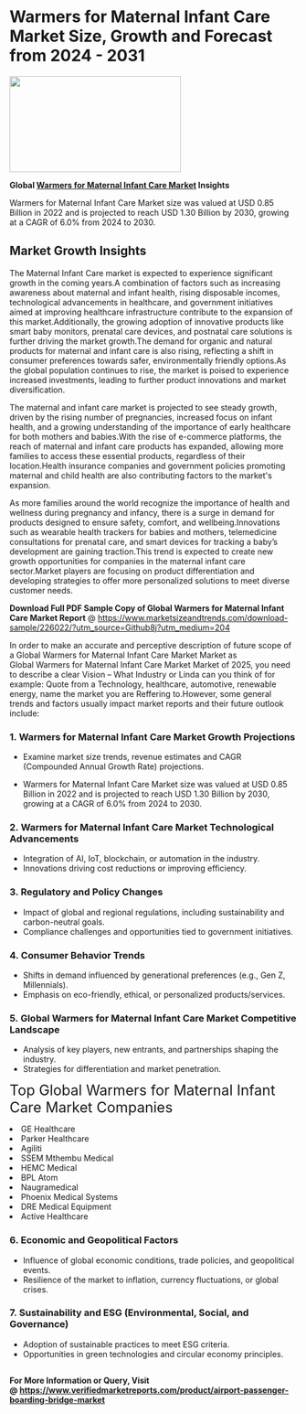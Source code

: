 <H1>Warmers for Maternal Infant Care Market Size, Growth and Forecast from 2024 - 2031</H1><img class="aligncenter size-medium wp-image-584254" src="https://thirdeyenews.in/wp-content/uploads/2024/09/Global-Market-Research-300x168.jpeg" alt="" width="300" height="168" /><p><strong>Global&nbsp;<a href="https://www.marketsizeandtrends.com/download-sample/226022/?utm_source=Github8j?utm_medium=204">Warmers for Maternal Infant Care Market</a> Insights</strong></p><p>Warmers for Maternal Infant Care Market size was valued at USD 0.85 Billion in 2022 and is projected to reach USD 1.30 Billion by 2030, growing at a CAGR of 6.0% from 2024 to 2030.</p><p><h2>Market Growth Insights</h2> <p>The Maternal Infant Care market is expected to experience significant growth in the coming years.A combination of factors such as increasing awareness about maternal and infant health, rising disposable incomes, technological advancements in healthcare, and government initiatives aimed at improving healthcare infrastructure contribute to the expansion of this market.Additionally, the growing adoption of innovative products like smart baby monitors, prenatal care devices, and postnatal care solutions is further driving the market growth.The demand for organic and natural products for maternal and infant care is also rising, reflecting a shift in consumer preferences towards safer, environmentally friendly options.As the global population continues to rise, the market is poised to experience increased investments, leading to further product innovations and market diversification.</p> <p>The maternal and infant care market is projected to see steady growth, driven by the rising number of pregnancies, increased focus on infant health, and a growing understanding of the importance of early healthcare for both mothers and babies.With the rise of e-commerce platforms, the reach of maternal and infant care products has expanded, allowing more families to access these essential products, regardless of their location.Health insurance companies and government policies promoting maternal and child health are also contributing factors to the market's expansion.</p> <p>As more families around the world recognize the importance of health and wellness during pregnancy and infancy, there is a surge in demand for products designed to ensure safety, comfort, and wellbeing.Innovations such as wearable health trackers for babies and mothers, telemedicine consultations for prenatal care, and smart devices for tracking a baby’s development are gaining traction.This trend is expected to create new growth opportunities for companies in the maternal infant care sector.Market players are focusing on product differentiation and developing strategies to offer more personalized solutions to meet diverse customer needs.</p> <p><span class=""><strong>Download Full PDF Sample Copy of Global Warmers for Maternal Infant Care Market Report</strong> @ <a href="https://www.marketsizeandtrends.com/download-sample/226022/?utm_source=Github8j?utm_medium=204" target="_blank">https://www.marketsizeandtrends.com/download-sample/226022/?utm_source=Github8j?utm_medium=204</a></span></p><p>In order to make an accurate and perceptive description of future scope of a Global&nbsp;Warmers for Maternal Infant Care Market Market as Global&nbsp;Warmers for Maternal Infant Care Market Market of 2025, you need to describe a clear Vision &ndash; What Industry or Linda can you think of for example: Quote from a Technology, healthcare, automotive, renewable energy, name the market you are Reffering to.However, some general trends and factors usually impact market reports and their future outlook include:</p><h3>1.&nbsp;<strong>Warmers for Maternal Infant Care Market Growth Projections</strong></h3><ul><li>Examine market size trends, revenue estimates and CAGR (Compounded Annual Growth Rate) projections.</li><li><p>Warmers for Maternal Infant Care Market size was valued at USD 0.85 Billion in 2022 and is projected to reach USD 1.30 Billion by 2030, growing at a CAGR of 6.0% from 2024 to 2030.</p></li></ul><h3>2.&nbsp;<strong>Warmers for Maternal Infant Care Market Technological Advancements</strong></h3><ul><li>Integration of AI, IoT, blockchain, or automation in the industry.</li><li>Innovations driving cost reductions or improving efficiency.</li></ul><h3>3.&nbsp;<strong>Regulatory and Policy Changes</strong></h3><ul><li>Impact of global and regional regulations, including sustainability and carbon-neutral goals.</li><li>Compliance challenges and opportunities tied to government initiatives.</li></ul><h3>4.&nbsp;<strong>Consumer Behavior Trends</strong></h3><ul><li>Shifts in demand influenced by generational preferences (e.g., Gen Z, Millennials).</li><li>Emphasis on eco-friendly, ethical, or personalized products/services.</li></ul><h3>5.&nbsp;<strong>Global Warmers for Maternal Infant Care Market Competitive Landscape</strong></h3><ul><li>Analysis of key players, new entrants, and partnerships shaping the industry.</li><li>Strategies for differentiation and market penetration.</li></ul><p data-pm-slice="1 1 []"><span style="color: inherit; font-family: inherit; font-size: 25px;">Top Global Warmers for Maternal Infant Care Market Companies</span></p><div class="" data-test-id=""><p><li>GE Healthcare</li><li> Parker Healthcare</li><li> Agiliti</li><li> SSEM Mthembu Medical</li><li> HEMC Medical</li><li> BPL Atom</li><li> Naugramedical</li><li> Phoenix Medical Systems</li><li> DRE Medical Equipment</li><li> Active Healthcare</li></p></div><h3>6.&nbsp;<strong>Economic and Geopolitical Factors</strong></h3><ul><li>Influence of global economic conditions, trade policies, and geopolitical events.</li><li>Resilience of the market to inflation, currency fluctuations, or global crises.</li></ul><h3>7.&nbsp;<strong>Sustainability and ESG (Environmental, Social, and Governance)</strong></h3><ul><li>Adoption of sustainable practices to meet ESG criteria.</li><li>Opportunities in green technologies and circular economy principles.</li></ul><h2><strong style="font-size: 14px;">For More Information or Query, Visit @&nbsp;</strong><a style="background-color: #ffffff; font-size: 14px;" href="https://www.marketsizeandtrends.com/report/warmers-for-maternal-infant-care-market/" target="_blank">https://www.verifiedmarketreports.com/product/airport-passenger-boarding-bridge-market</a></h2>